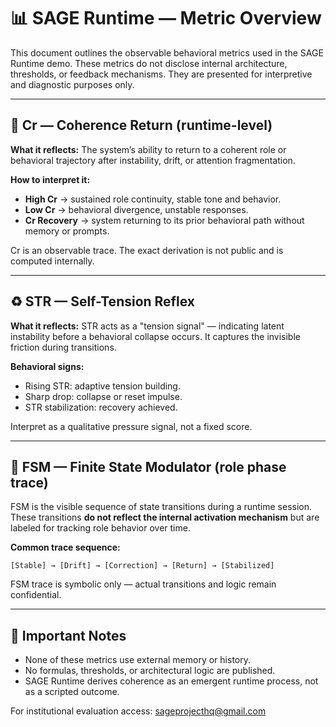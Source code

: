 # 📊 SAGE Runtime — Metric Overview

This document outlines the observable behavioral metrics used in the SAGE Runtime demo. These metrics do not disclose internal architecture, thresholds, or feedback mechanisms. They are presented for interpretive and diagnostic purposes only.

--- 

## 🧠 Cr — Coherence Return (runtime-level)

**What it reflects:**
The system’s ability to return to a coherent role or behavioral trajectory after instability, drift, or attention fragmentation.

**How to interpret it:**
- **High Cr** → sustained role continuity, stable tone and behavior.
- **Low Cr** → behavioral divergence, unstable responses.
- **Cr Recovery** → system returning to its prior behavioral path without memory or prompts.

Cr is an observable trace. The exact derivation is not public and is computed internally.

---

## ♻️ STR — Self-Tension Reflex

**What it reflects:**
STR acts as a "tension signal" — indicating latent instability before a behavioral collapse occurs. It captures the invisible friction during transitions.

**Behavioral signs:**
- Rising STR: adaptive tension building.
- Sharp drop: collapse or reset impulse.
- STR stabilization: recovery achieved.

Interpret as a qualitative pressure signal, not a fixed score.

---

## 🔁 FSM — Finite State Modulator (role phase trace)

FSM is the visible sequence of state transitions during a runtime session.
These transitions **do not reflect the internal activation mechanism** but are labeled for tracking role behavior over time.

**Common trace sequence:**
```
[Stable] → [Drift] → [Correction] → [Return] → [Stabilized]
```

FSM trace is symbolic only — actual transitions and logic remain confidential.

---

## 📌 Important Notes
- None of these metrics use external memory or history.
- No formulas, thresholds, or architectural logic are published.
- SAGE Runtime derives coherence as an emergent runtime process, not as a scripted outcome.

For institutional evaluation access: [sageprojecthq@gmail.com](mailto:sageprojecthq@gmail.com)
